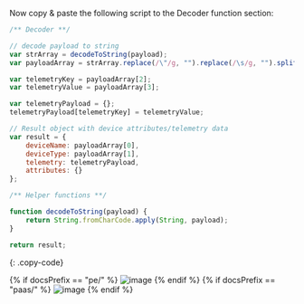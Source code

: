 Now copy & paste the following script to the Decoder function section:

```javascript
/** Decoder **/

// decode payload to string
var strArray = decodeToString(payload);
var payloadArray = strArray.replace(/\"/g, "").replace(/\s/g, "").split(',');

var telemetryKey = payloadArray[2];
var telemetryValue = payloadArray[3];

var telemetryPayload = {};
telemetryPayload[telemetryKey] = telemetryValue;

// Result object with device attributes/telemetry data
var result = {
    deviceName: payloadArray[0],
    deviceType: payloadArray[1],
    telemetry: telemetryPayload,
    attributes: {}
};

/** Helper functions **/

function decodeToString(payload) {
    return String.fromCharCode.apply(String, payload);
}

return result;
```
{: .copy-code}

{% if docsPrefix == "pe/" %}
![image](https://img.thingsboard.io/user-guide/integrations/tcp/tcp-create-uplink-converter-text-java-pe.png)
{% endif %}
{% if docsPrefix == "paas/" %}
![image](https://img.thingsboard.io/user-guide/integrations/tcp/tcp-create-uplink-converter-text-java-paas.png)
{% endif %}